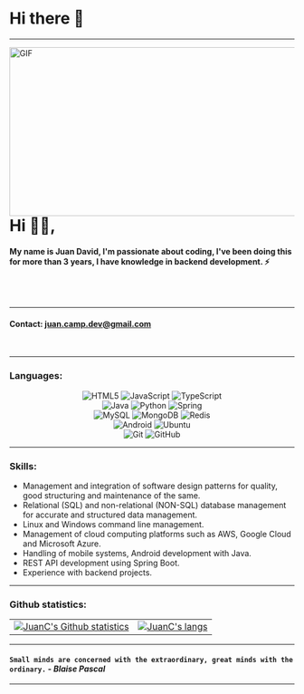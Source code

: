 # Hi there 👋

-----

<img align="left" height="298px" width="600px" alt="GIF" src="https://user-images.githubusercontent.com/51058847/118684164-99b3bb80-b7c7-11eb-974e-4d97201bb599.gif" />

# Hi 🙋‍♂️,
#### My name is Juan David, I'm passionate about coding, I've been doing this for more than 3 years, I have knowledge in backend development. ⚡

<br/>
<br/>

-----
#### Contact: juan.camp.dev@gmail.com
<br/>


*************

### Languages:
<p align="center">
<img alt="HTML5" src="https://img.shields.io/badge/html5-%23E34F26.svg?&style=for-the-badge&logo=html5&logoColor=white"/>
<img alt="JavaScript" src="https://img.shields.io/badge/javascript-%23323330.svg?&style=for-the-badge&logo=javascript&logoColor=%23F7DF1E"/>
<img alt="TypeScript" src="https://img.shields.io/badge/typescript-%23007ACC.svg?&style=for-the-badge&logo=typescript&logoColor=white"/><br/>
<img alt="Java" src="https://img.shields.io/badge/java-%23ED8B00.svg?&style=for-the-badge&logo=java&logoColor=white"/>
<img alt="Python" src="https://img.shields.io/badge/python-%2314354C.svg?&style=for-the-badge&logo=python&logoColor=white"/>
<img alt="Spring" src="https://img.shields.io/badge/spring-%236DB33F.svg?&style=for-the-badge&logo=spring&logoColor=white"/><br/>
<img alt="MySQL" src="https://img.shields.io/badge/mysql-%2300f.svg?&style=for-the-badge&logo=mysql&logoColor=white"/>
<img alt="MongoDB" src ="https://img.shields.io/badge/MongoDB-%234ea94b.svg?&style=for-the-badge&logo=mongodb&logoColor=white"/>
<img alt="Redis" src="https://img.shields.io/badge/redis-%23DD0031.svg?&style=for-the-badge&logo=redis&logoColor=white"/><br/>
<img alt="Android" src="https://img.shields.io/badge/Android-3DDC84?style=for-the-badge&logo=android&logoColor=white" />
<img alt="Ubuntu" src="https://img.shields.io/badge/Ubuntu-E95420?style=for-the-badge&logo=ubuntu&logoColor=white" /><br/>
<img alt="Git" src="https://img.shields.io/badge/git-%23F05033.svg?&style=for-the-badge&logo=git&logoColor=white"/>
<img alt="GitHub" src="https://img.shields.io/badge/github-%23121011.svg?&style=for-the-badge&logo=github&logoColor=white"/>
</p>

-----

### Skills:

- Management and integration of software design patterns for quality, good structuring and maintenance of the same.
- Relational (SQL) and non-relational (NON-SQL) database management for accurate and structured data management.
- Linux and Windows command line management.
- Management of cloud computing platforms such as AWS, Google Cloud and Microsoft Azure.
- Handling of mobile systems, Android development with Java.
- REST API development using Spring Boot.
- Experience with backend projects.

-----
### Github statistics:

<table style="width:100%; border: 0px solid transparent;"> 
<tr>
    <td><a href="https://github.com/Ingeniosin"> <img align="center" src="https://github-readme-stats.vercel.app/api?username=Ingeniosin&show_icons=true&theme=dark&count_private=true&include_all_commits=false" alt="JuanC's Github statistics"/></a></td>
    <td><a href="https://github.com/Ingeniosin"><img align="center" src="https://github-readme-stats.vercel.app/api/top-langs/?username=Ingeniosin&layout=compact&theme=dark" alt="JuanC's langs"/></a>
</td>
  </tr>
</table>

-----

#### `Small minds are concerned with the extraordinary, great minds with the ordinary.` - _Blaise Pascal_

-----
